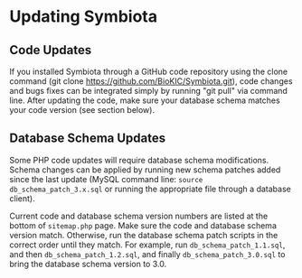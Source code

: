 # Updating Symbiota

## Code Updates

If you installed Symbiota through a GitHub code repository using the clone command (git clone https://github.com/BioKIC/Symbiota.git), code changes and bugs fixes can be integrated simply by running "git pull" via command line. After updating the code, make sure your database schema matches your code version (see section below).  

## Database Schema Updates

Some PHP code updates will require database schema modifications. Schema changes can be applied by running new schema patches added since the last update (MySQL command line: `source db_schema_patch_3.x.sql` or running the appropriate file through a database client). 

Current code and database schema version numbers are listed at the bottom of `sitemap.php` page. Make sure the code and database schema version match. Otherwise, run the database schema patch scripts in the correct order until they match. For example, run `db_schema_patch_1.1.sql`, and then `db_schema_patch_1.2.sql`, and finally `db_schema_patch_3.0.sql` to bring the database schema version to 3.0.
